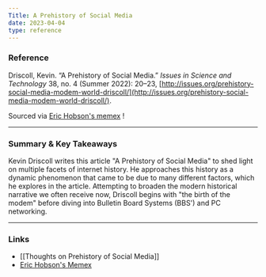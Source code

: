 ```yaml
---
Title: A Prehistory of Social Media
date: 2023-04-04
type: reference
---
```



### Reference 

Driscoll, Kevin. “A Prehistory of Social Media.” _Issues in Science and Technology_ 38, no. 4 (Summer 2022): 20–23, [http://issues.org/prehistory-social-media-modem-world-driscoll/](http://issues.org/prehistory-social-media-modem-world-driscoll/).

Sourced via [Eric Hobson's memex](https://erichobson.com/memex/note/A-Prehistory-of-Social-Media-Kevin-Driscoll) ! 

---

### Summary & Key Takeaways

Kevin Driscoll writes this article "A Prehistory of Social Media" to shed light on multiple facets of internet history. He approaches this history as a dynamic phenomenon that came to be due to many different factors, which he explores in the article. Attempting to broaden the modern historical narrative we often receive now, Driscoll begins with "the birth of the modem" before diving into Bulletin Board Systems (BBS') and PC networking.

--- 

### Links

- [[Thoughts on Prehistory of Social Media]]
- [Eric Hobson's Memex](https://erichobson.com/memex/)
